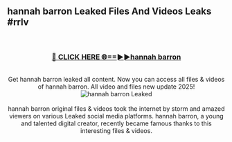 ## hannah barron Leaked Files And Videos Leaks #rrlv
<br>
<div align="center">
<h3><a href="https://watchclip.my.id/hannah barron" rel="nofollow">🔴 CLICK HERE 🌐==►►hannah barron</a></h3>
<br>
Get hannah barron leaked all content. Now you can access all files & videos of hannah barron. All video and files new update 2025!
<br>
<a href="https://watchclip.my.id/hannah barron" rel="nofollow" data-target="animated-image.originalLink"><img src="https://i.ibb.co.com/WyWwxjT/player-gif2.gif" alt="hannah barron Leaked" style="max-width: 100%; display: inline-block;" data-target="animated-image.originalImage"></a>
<br><br>
hannah barron original files & videos took the internet by storm and amazed viewers on various Leaked social media platforms. hannah barron, a young and talented digital creator, recently became famous thanks to this interesting files & videos.
</div>
<br>